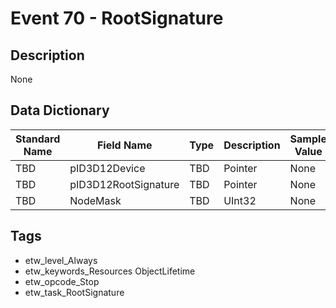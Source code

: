 # Event 70 - RootSignature

## Description
None

## Data Dictionary
|Standard Name|Field Name|Type|Description|Sample Value|
|---|---|---|---|---|
|TBD|pID3D12Device|TBD|Pointer|None|None|
|TBD|pID3D12RootSignature|TBD|Pointer|None|None|
|TBD|NodeMask|TBD|UInt32|None|None|

## Tags
* etw_level_Always
* etw_keywords_Resources ObjectLifetime
* etw_opcode_Stop
* etw_task_RootSignature